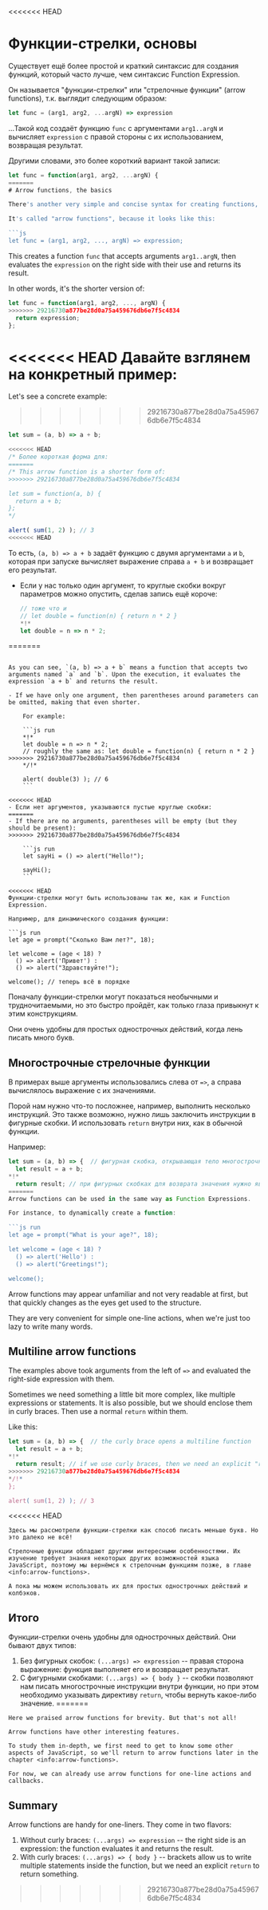 <<<<<<< HEAD
# Функции-стрелки, основы

Существует ещё более простой и краткий синтаксис для создания функций, который часто лучше, чем синтаксис Function Expression.

Он называется "функции-стрелки" или "стрелочные функции" (arrow functions), т.к. выглядит следующим образом:

```js
let func = (arg1, arg2, ...argN) => expression
```

...Такой код создаёт функцию `func` с аргументами `arg1..argN` и вычисляет `expression` с правой стороны с их использованием, возвращая результат.

Другими словами, это более короткий вариант такой записи:

```js
let func = function(arg1, arg2, ...argN) {
=======
# Arrow functions, the basics

There's another very simple and concise syntax for creating functions, that's often better than Function Expressions.

It's called "arrow functions", because it looks like this:

```js
let func = (arg1, arg2, ..., argN) => expression;
```

This creates a function `func` that accepts arguments `arg1..argN`, then evaluates the `expression` on the right side with their use and returns its result.

In other words, it's the shorter version of:

```js
let func = function(arg1, arg2, ..., argN) {
>>>>>>> 29216730a877be28d0a75a459676db6e7f5c4834
  return expression;
};
```

<<<<<<< HEAD
Давайте взглянем на конкретный пример:
=======
Let's see a concrete example:
>>>>>>> 29216730a877be28d0a75a459676db6e7f5c4834

```js run
let sum = (a, b) => a + b;

<<<<<<< HEAD
/* Более короткая форма для:
=======
/* This arrow function is a shorter form of:
>>>>>>> 29216730a877be28d0a75a459676db6e7f5c4834

let sum = function(a, b) {
  return a + b;
};
*/

alert( sum(1, 2) ); // 3
<<<<<<< HEAD

```

То есть, `(a, b) => a + b` задаёт функцию с двумя аргументами `a` и `b`, которая при запуске вычисляет выражение справа `a + b` и возвращает его результат.

- Если у нас только один аргумент, то круглые скобки вокруг параметров можно опустить, сделав запись ещё короче:

    ```js run
    // тоже что и
    // let double = function(n) { return n * 2 }
    *!*
    let double = n => n * 2;
=======
```

As you can see, `(a, b) => a + b` means a function that accepts two arguments named `a` and `b`. Upon the execution, it evaluates the expression `a + b` and returns the result.

- If we have only one argument, then parentheses around parameters can be omitted, making that even shorter.

    For example:

    ```js run
    *!*
    let double = n => n * 2;
    // roughly the same as: let double = function(n) { return n * 2 }
>>>>>>> 29216730a877be28d0a75a459676db6e7f5c4834
    */!*

    alert( double(3) ); // 6
    ```

<<<<<<< HEAD
- Если нет аргументов, указываются пустые круглые скобки:
=======
- If there are no arguments, parentheses will be empty (but they should be present):
>>>>>>> 29216730a877be28d0a75a459676db6e7f5c4834

    ```js run
    let sayHi = () => alert("Hello!");

    sayHi();
    ```

<<<<<<< HEAD
Функции-стрелки могут быть использованы так же, как и Function Expression.

Например, для динамического создания функции:

```js run
let age = prompt("Сколько Вам лет?", 18);

let welcome = (age < 18) ?
  () => alert('Привет') :
  () => alert("Здравствуйте!");

welcome(); // теперь всё в порядке
```

Поначалу функции-стрелки могут показаться необычными и трудночитаемыми, но это быстро пройдёт, как только глаза привыкнут к этим конструкциям.

Они очень удобны для простых однострочных действий, когда лень писать много букв.

## Многострочные стрелочные функции

В примерах выше аргументы использовались слева от `=>`, а справа вычислялось выражение с их значениями.

Порой нам нужно что-то посложнее, например, выполнить несколько инструкций. Это также возможно, нужно лишь заключить инструкции в фигурные скобки. И использовать `return` внутри них, как в обычной функции.

Например:

```js run
let sum = (a, b) => {  // фигурная скобка, открывающая тело многострочной функции
  let result = a + b;
*!*
  return result; // при фигурных скобках для возврата значения нужно явно вызвать return
=======
Arrow functions can be used in the same way as Function Expressions.

For instance, to dynamically create a function:

```js run
let age = prompt("What is your age?", 18);

let welcome = (age < 18) ?
  () => alert('Hello') :
  () => alert("Greetings!");

welcome();
```

Arrow functions may appear unfamiliar and not very readable at first, but that quickly changes as the eyes get used to the structure.

They are very convenient for simple one-line actions, when we're just too lazy to write many words.

## Multiline arrow functions

The examples above took arguments from the left of `=>` and evaluated the right-side expression with them.

Sometimes we need something a little bit more complex, like multiple expressions or statements. It is also possible, but we should enclose them in curly braces. Then use a normal `return` within them.

Like this:

```js run
let sum = (a, b) => {  // the curly brace opens a multiline function
  let result = a + b;
*!*
  return result; // if we use curly braces, then we need an explicit "return"
>>>>>>> 29216730a877be28d0a75a459676db6e7f5c4834
*/!*
};

alert( sum(1, 2) ); // 3
```

<<<<<<< HEAD
```smart header="Дальше будет ещё информация"
Здесь мы рассмотрели функции-стрелки как способ писать меньше букв. Но это далеко не всё!

Стрелочные функции обладают другими интересными особенностями. Их изучение требует знания некоторых других возможностей языка JavaScript, поэтому мы вернёмся к стрелочным функциям позже, в главе <info:arrow-functions>.

А пока мы можем использовать их для простых однострочных действий и колбэков.
```

## Итого

Функции-стрелки очень удобны для однострочных действий. Они бывают двух типов:

1. Без фигурных скобок: `(...args) => expression` -- правая сторона выражение: функция выполняет его и возвращает результат.
2. С фигурными скобками: `(...args) => { body }` -- скобки позволяют нам писать многострочные инструкции внутри функции, но при этом необходимо указывать директиву `return`, чтобы вернуть какое-либо значение.
=======
```smart header="More to come"
Here we praised arrow functions for brevity. But that's not all!

Arrow functions have other interesting features.

To study them in-depth, we first need to get to know some other aspects of JavaScript, so we'll return to arrow functions later in the chapter <info:arrow-functions>.

For now, we can already use arrow functions for one-line actions and callbacks.
```

## Summary

Arrow functions are handy for one-liners. They come in two flavors:

1. Without curly braces: `(...args) => expression` -- the right side is an expression: the function evaluates it and returns the result.
2. With curly braces: `(...args) => { body }` -- brackets allow us to write multiple statements inside the function, but we need an explicit `return` to return something.
>>>>>>> 29216730a877be28d0a75a459676db6e7f5c4834
